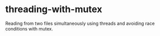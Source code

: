 # threading-with-mutex
Reading from two files simultaneously using threads and avoiding race conditions with mutex.
